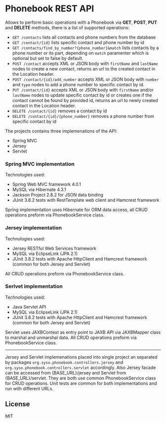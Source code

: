 # Phonebook REST API

Allows to perform basic operations with a Phonebook via **GET**, **POST**, **PUT** and **DELETE** methods, there is a list of supported operations:

 - `GET /contacts` lists all contacts and phone numbers from the database 
 - `GET /contact/{id}` lists specific contact and phone number by id 
 - `GET /contacts/find_by_number?{phone_number}&match` lists contacts by a phone number or its part, depending on `match` paramenter which is optional but set to false by default. 
 - `POST /contact` accepts XML or JSON body with `firstName` and `lastName` nodes to create a new contact, returns an url to the created contact in the Location header.
 - `POST /contact/{id}/add_number` accepts XML or JSON body with `number` and `type` nodes to add a phone number to specific contact by id.
 - `PUT /contact/{id}` accepts XML or JSON body with `firstName` and/or `lastName` nodes to update specific contact by id or creates one if the contact cannot be found by provided id, returns an url to newly created contact in the Location header.
 - `DELETE /contact/{id}` removes a contact by id
 - `DELETE /contact/{id}/{phone_number}` removes a phone number from specific contact by id
  
The projects contains three implemenations of the API:
  - Spring MVC
  - Jersey
  - Servlet

### Spring MVC implementation

Technologies used:
- Spring Web MVC framework 4.0.1
- MySQL via Hibernate 4.3.1
- Jackson Project 2.8.2 for JSON data binding
- JUnit 3.8.2 tests with RestTemplate web client and Hamcrest framework 

Spring implementation uses Hibernate for ORM data access, all CRUD operations preform via PhonebookService class.

### Jersey implementation

Technologies used:
- Jersey RESTful Web Services framework
- MySQL via EclipseLink (JPA 2.1)
- JUnit 3.8.2 tests with Apache HttpClient and Hamcrest framework (common for both Jersey and Servlet)

All CRUD operations preform via PhonebookService class.

### Serlvet implementation

Technologies used:
- Java Servlet API
- MySQL via EclipseLink (JPA 2.1)
- JUnit 3.8.2 tests with Apache HttpClient and Hamcrest framework (common for both Jersey and Servlet)

Servlet uses JAXBContext as entry point to JAXB API via JAXBMapper class to marshal and unmarshal data.
All CRUD operations preform via PhonebookService class.

----

Jersey and Servlet implemenations placed into single project an separated by packages `org.syso.phonebook.controllers.jersey` and `org.syso.phonebook.controllers.servlet` accordingly.
Also Jersey facade can be accessed from {BASE_URL}/jersey and Servlet from {BASE_URL}/servlet.
They are both use common PhonebookService class for CRUD operations.
Unit tests are common for both implementations and run with different URLs.

License
----

MIT

